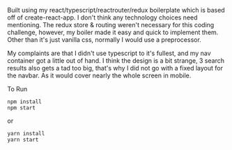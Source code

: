 Built using my react/typescript/reactrouter/redux boilerplate which is based off of create-react-app.  I don't think any technology choices need mentioning.  The redux store & routing weren't necessary for this coding challenge, however, my boiler made it easy and quick to implement them.  Other than it's just vanilla css, normally I would use a preprocessor.  

My complaints are that I didn't use typescript to it's fullest, and my nav container got a little out of hand.  I think the design is a bit strange, 3 search results also gets a tad too big, that's why I did not go with a fixed layout for the navbar.  As it would cover nearly the whole screen in mobile.  

To Run
```
npm install
npm start
```
or 
```
yarn install
yarn start
```
